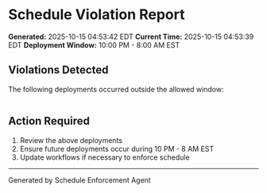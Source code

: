 # Schedule Violation Report

**Generated:** 2025-10-15 04:53:42 EDT
**Current Time:** 2025-10-15 04:53:39 EDT
**Deployment Window:** 10:00 PM - 8:00 AM EST

## Violations Detected

The following deployments occurred outside the allowed window:

```

```

## Action Required

1. Review the above deployments
2. Ensure future deployments occur during 10 PM - 8 AM EST
3. Update workflows if necessary to enforce schedule

---

Generated by Schedule Enforcement Agent
